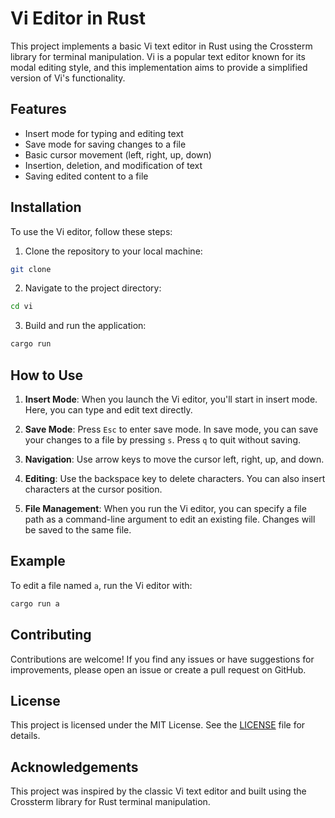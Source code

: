 # Vi Editor in Rust

This project implements a basic Vi text editor in Rust using the Crossterm library for terminal manipulation. Vi is a popular text editor known for its modal editing style, and this implementation aims to provide a simplified version of Vi's functionality.

## Features

- Insert mode for typing and editing text
- Save mode for saving changes to a file
- Basic cursor movement (left, right, up, down)
- Insertion, deletion, and modification of text
- Saving edited content to a file

## Installation

To use the Vi editor, follow these steps:

1. Clone the repository to your local machine:

```bash
git clone 
```

2. Navigate to the project directory:

```bash
cd vi
```

3. Build and run the application:

```bash
cargo run
```

## How to Use

1. **Insert Mode**: When you launch the Vi editor, you'll start in insert mode. Here, you can type and edit text directly.

2. **Save Mode**: Press `Esc` to enter save mode. In save mode, you can save your changes to a file by pressing `s`. Press `q` to quit without saving.

3. **Navigation**: Use arrow keys to move the cursor left, right, up, and down.

4. **Editing**: Use the backspace key to delete characters. You can also insert characters at the cursor position.

5. **File Management**: When you run the Vi editor, you can specify a file path as a command-line argument to edit an existing file. Changes will be saved to the same file.

## Example

To edit a file named `a`, run the Vi editor with:

```bash
cargo run a
```

## Contributing

Contributions are welcome! If you find any issues or have suggestions for improvements, please open an issue or create a pull request on GitHub.

## License

This project is licensed under the MIT License. See the [LICENSE](LICENSE) file for details.

## Acknowledgements

This project was inspired by the classic Vi text editor and built using the Crossterm library for Rust terminal manipulation.
